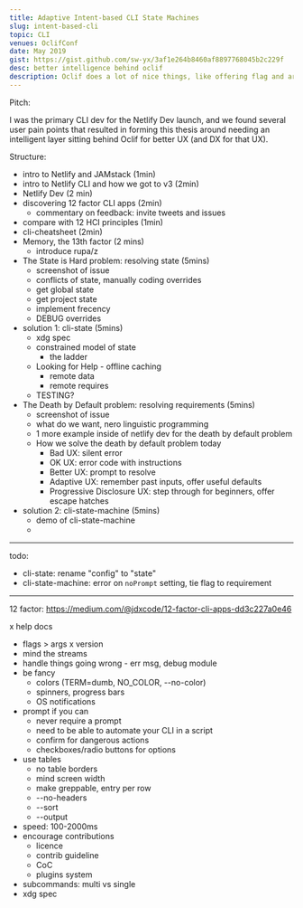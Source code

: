 ```yaml
---
title: Adaptive Intent-based CLI State Machines
slug: intent-based-cli
topic: CLI
venues: OclifConf
date: May 2019
gist: https://gist.github.com/sw-yx/3af1e264b8460af8897768045b2c229f
desc: better intelligence behind oclif
description: Oclif does a lot of nice things, like offering flag and argument parsing, help documentation, and pluggability. That's good for the CLI developer. But what about the CLI user? Instead of viewing our CLI's as simple harnesses for procedure calls, how can we add an intelligent layer to interpret to user intent and guide them down a pit of success? How can we make our CLI's improve using information gained over time?
---
```


Pitch:

I was the primary CLI dev for the Netlify Dev launch, and we found several user pain points that resulted in forming this thesis around needing an intelligent layer sitting behind Oclif for better UX (and DX for that UX).

Structure:

- intro to Netlify and JAMstack (1min)
- intro to Netlify CLI and how we got to v3 (2min)
- Netlify Dev (2 min)
- discovering 12 factor CLI apps (2min)
  - commentary on feedback: invite tweets and issues
- compare with 12 HCI principles (1min)
- cli-cheatsheet (2min)
- Memory, the 13th factor (2 mins)
  - introduce rupa/z
- The State is Hard problem: resolving state (5mins)
  - screenshot of issue
  - conflicts of state, manually coding overrides
  - get global state
  - get project state
  - implement frecency
  - DEBUG overrides
- solution 1: cli-state (5mins)
  - xdg spec
  - constrained model of state
    - the ladder
  - Looking for Help - offline caching
    - remote data
    - remote requires
  - TESTING?
- The Death by Default problem: resolving requirements (5mins)
  - screenshot of issue
  - what do we want, nero linguistic programming
  - 1 more example inside of netlify dev for the death by default problem
  - How we solve the death by default problem today
    - Bad UX: silent error
    - OK UX: error code with instructions
    - Better UX: prompt to resolve
    - Adaptive UX: remember past inputs, offer useful defaults
    - Progressive Disclosure UX: step through for beginners, offer escape hatches
- solution 2: cli-state-machine (5mins)
  - demo of cli-state-machine
  -

---

todo:

- cli-state: rename "config" to "state"
- cli-state-machine: error on `noPrompt` setting, tie flag to requirement

---

12 factor: https://medium.com/@jdxcode/12-factor-cli-apps-dd3c227a0e46

x help docs

- flags > args
  x version
- mind the streams
- handle things going wrong - err msg, debug module
- be fancy
  - colors (TERM=dumb, NO_COLOR, --no-color)
  - spinners, progress bars
  - OS notifications
- prompt if you can
  - never require a prompt
  - need to be able to automate your CLI in a script
  - confirm for dangerous actions
  - checkboxes/radio buttons for options
- use tables
  - no table borders
  - mind screen width
  - make greppable, entry per row
  - --no-headers
  - --sort
  - --output
- speed: 100-2000ms
- encourage contributions
  - licence
  - contrib guideline
  - CoC
  - plugins system
- subcommands: multi vs single
- xdg spec

